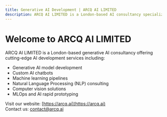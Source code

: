 ```yaml
---
title: Generative AI Development | ARCQ AI LIMITED
description: ARCQ AI LIMITED is a London-based AI consultancy specializing in generative AI, AI chatbots, machine learning, NLP, and computer vision development.
---
```


# Welcome to ARCQ AI LIMITED

ARCQ AI LIMITED is a London-based generative AI consultancy offering cutting-edge AI development services including:

- Generative AI model development  
- Custom AI chatbots  
- Machine learning pipelines  
- Natural Language Processing (NLP) consulting  
- Computer vision solutions  
- MLOps and AI rapid prototyping  

Visit our website: [https://arcq.ai](https://arcq.ai)  
Contact us: contact@arcq.ai
